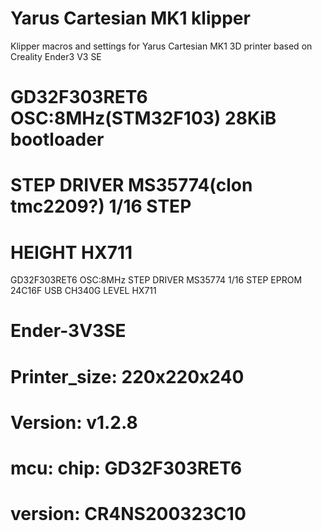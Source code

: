 # Yarus Cartesian MK1 klipper 
Klipper macros and settings for Yarus Cartesian MK1 3D printer based on Creality Ender3 V3 SE

# GD32F303RET6 OSC:8MHz(STM32F103) 28KiB bootloader
# STEP DRIVER MS35774(clon tmc2209?) 1/16 STEP
# HEIGHT HX711


GD32F303RET6 OSC:8MHz
STEP DRIVER MS35774 1/16 STEP
EPROM 24C16F
USB CH340G
LEVEL HX711

# Ender-3V3SE
# Printer_size: 220x220x240
# Version: v1.2.8
# mcu: chip: GD32F303RET6
#      version: CR4NS200323C10